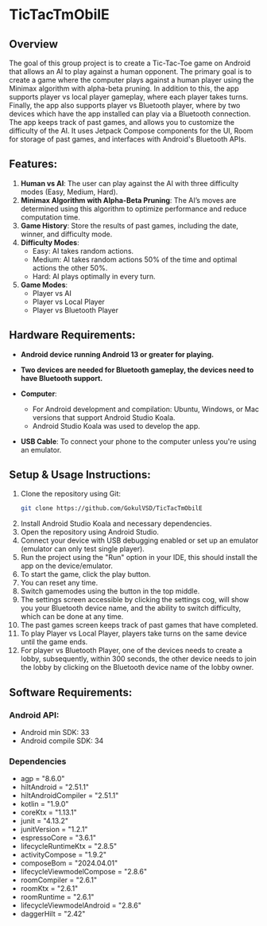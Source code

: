 # TicTacTmObilE

## Overview

The goal of this group project is to create a Tic-Tac-Toe game on Android that allows an AI to play against a human opponent. The primary goal is to create a game where the computer plays against a human player using the Minimax algorithm with alpha-beta pruning. In addition to this, the app supports player vs local player gameplay, where each player takes turns. Finally, the app also supports player vs Bluetooth player, where by two devices which have the app installed can play via a Bluetooth connection. The app keeps track of past games, and allows you to customize the difficulty of the AI. It uses Jetpack Compose components for the UI, Room for storage of past games, and interfaces with Android's Bluetooth APIs.

## Features:

1. **Human vs AI**: The user can play against the AI with three difficulty modes (Easy, Medium, Hard).
2. **Minimax Algorithm with Alpha-Beta Pruning**: The AI’s moves are determined using this algorithm to optimize performance and reduce computation time.
3. **Game History**: Store the results of past games, including the date, winner, and difficulty mode.
4. **Difficulty Modes**:
   - Easy: AI takes random actions.
   - Medium: AI takes random actions 50% of the time and optimal actions the other 50%.
   - Hard: AI plays optimally in every turn.
5. **Game Modes**:
   - Player vs AI
   - Player vs Local Player
   - Player vs Bluetooth Player

## Hardware Requirements:

- **Android device running Android 13 or greater for playing.**
- **Two devices are needed for Bluetooth gameplay, the devices need to have Bluetooth support.**

- **Computer**:
  - For Android development and compilation: Ubuntu, Windows, or Mac versions that support Android Studio Koala.
  - Android Studio Koala was used to develop the app.
- **USB Cable**: To connect your phone to the computer unless you're using an emulator.


## Setup & Usage Instructions:

1. Clone the repository using Git:
   ```bash
   git clone https://github.com/GokulVSD/TicTacTmObilE
   ```
2. Install Android Studio Koala and necessary dependencies.
3. Open the repository using Android Studio.
4. Connect your device with USB debugging enabled or set up an emulator (emulator can only test single player).
5. Run the project using the "Run" option in your IDE, this should install the app on the device/emulator.
6. To start the game, click the play button.
7. You can reset any time.
8. Switch gamemodes using the button in the top middle.
9. The settings screen accessible by clicking the settings cog, will show you your Bluetooth device name, and the ability to switch difficulty, which can be done at any time.
10. The past games screen keeps track of past games that have completed.
11. To play Player vs Local Player, players take turns on the same device until the game ends.
12. For player vs Bluetooth Player, one of the devices needs to create a lobby, subsequently, within 300 seconds, the other device needs to join the lobby by clicking on the Bluetooth device name of the lobby owner.


## Software Requirements:


### Android API:

- Android min SDK: 33
- Android compile SDK: 34

### Dependencies

- agp = "8.6.0"
- hiltAndroid = "2.51.1"
- hiltAndroidCompiler = "2.51.1"
- kotlin = "1.9.0"
- coreKtx = "1.13.1"
- junit = "4.13.2"
- junitVersion = "1.2.1"
- espressoCore = "3.6.1"
- lifecycleRuntimeKtx = "2.8.5"
- activityCompose = "1.9.2"
- composeBom = "2024.04.01"
- lifecycleViewmodelCompose = "2.8.6"
- roomCompiler = "2.6.1"
- roomKtx = "2.6.1"
- roomRuntime = "2.6.1"
- lifecycleViewmodelAndroid = "2.8.6"
- daggerHilt = "2.42"
